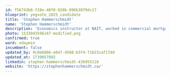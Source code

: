 ```yaml
---
id: f56743b8-f28e-48f0-920b-896b3879dc17
blueprint: yegvote_2025_candidate
title: 'Stephen Hammerschmidt'
name: 'Stephen Hammerschmidt'
description: 'Economics instructor at NAIT, worked in commercial mortgage banking'
photo: 1533043596247-modified.png
confirmed: true
ward: odaymin
incumbent: false
updated_by: 9c6b6866-e047-4568-b3f4-71623caf17dd
updated_at: 1739057892
linkedin: stephen-hammerschmidt-43b955118
website: 'https://stephenhammerschmidt.ca/'
---
```

